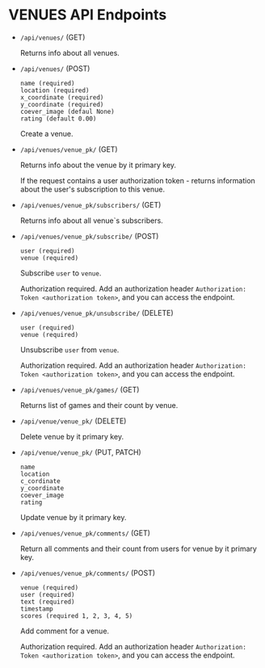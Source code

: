 # VENUES API Endpoints

- ```/api/venues/``` (GET)

    Returns info about all venues.
    
- ```/api/venues/``` (POST)

    ```
    name (required)
    location (required)
    x_coordinate (required)
    y_coordinate (required)
    coever_image (defaul None)
    rating (default 0.00)
    ```
  
    Create a venue.
    
- ```/api/venues/venue_pk/``` (GET)

    Returns info about the venue by it primary key.
    
    If the request contains a user authorization token - returns information about the user's subscription to 
    this venue.
    
- ```/api/venues/venue_pk/subscribers/``` (GET)

    Returns info about all venue`s subscribers.
    
- ```/api/venues/venue_pk/subscribe/``` (POST)

    ```
    user (required)
    venue (required)
    ```

    Subscribe ```user``` to ```venue```.
    
    Authorization required. Add an authorization header ```Authorization: Token <authorization token>```, and you can 
    access the endpoint.
    
- ```/api/venues/venue_pk/unsubscribe/``` (DELETE)

    ```
    user (required)
    venue (required)
    ```

    Unsubscribe ```user``` from ```venue```.
    
    Authorization required. Add an authorization header ```Authorization: Token <authorization token>```, and you can 
    access the endpoint.
    
- ```/api/venues/venue_pk/games/``` (GET)

    Returns list of games and their count by venue.

- ```/api/venue/venue_pk/``` (DELETE)

    Delete venue by it primary key.
    
- ```/api/venue/venue_pk/``` (PUT, PATCH)

    ```
    name
    location
    c_cordinate
    y_coordinate
    coever_image
    rating
    ```
  
    Update venue by it primary key.
    
- ```/api/venues/venue_pk/comments/``` (GET)

    Return all comments and their count from users for venue by it primary key.
    
- ```/api/venues/venue_pk/comments/``` (POST)

    ```
    venue (required)
    user (required)
    text (required)
    timestamp
    scores (required 1, 2, 3, 4, 5)
    ```
  
    Add comment for a venue. 
    
    Authorization required. Add an authorization header ```Authorization: Token <authorization token>```, and you can 
    access the endpoint.